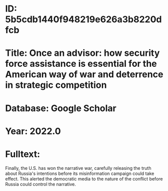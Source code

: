 # ID: 5b5cdb1440f948219e626a3b8220dfcb
# Title: Once an advisor: how security force assistance is essential for the American way of war and deterrence in strategic competition
# Database: Google Scholar
# Year: 2022.0
# Fulltext:
Finally, the U.S. has won the narrative war, carefully releasing the truth about Russia's intentions before its misinformation campaign could take effect.
This alerted the democratic media to the nature of the conflict before Russia could control the narrative.